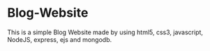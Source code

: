 # Blog-Website

This is a simple Blog Website made by using html5, css3, javascript, NodeJS, express, ejs and mongodb.
